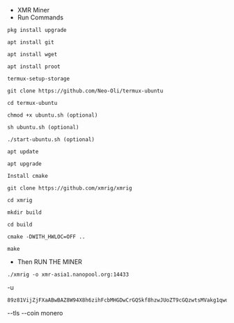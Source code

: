* XMR Miner
* Run Commands

```
pkg install upgrade
```
```
apt install git
```
```
apt install wget
```
```
apt install proot
```
```
termux-setup-storage
```
```
git clone https://github.com/Neo-Oli/termux-ubuntu
```
```
cd termux-ubuntu
```
```
chmod +x ubuntu.sh (optional)
```
```
sh ubuntu.sh (optional)
```
```
./start-ubuntu.sh (optional)
```
```
apt update
```
```
apt upgrade
```
```
Install cmake
```
```
git clone https://github.com/xmrig/xmrig
```
```
cd xmrig
```
```
mkdir build
```
```
cd build
```
```
cmake -DWITH_HWLOC=OFF ..
```
```
make
```

* Then RUN THE MINER
```
./xmrig -o xmr-asia1.nanopool.org:14433
```
-u
```
89z81VijZjFXaABwBAZ8W94X8h6zihFcbMHGDwCrGQSkf8hzwJUoZT9cGQzwtsMVakg1qwd5n3nS1hhErZnqFVsjTA7RSZP
```
--tls --coin monero

